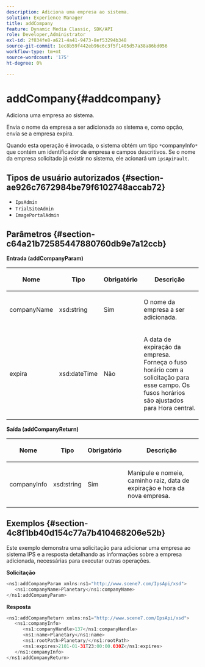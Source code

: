 ```yaml
---
description: Adiciona uma empresa ao sistema.
solution: Experience Manager
title: addCompany
feature: Dynamic Media Classic, SDK/API
role: Developer,Administrator
exl-id: 2f834fe8-a621-4a41-9473-8ef53294b348
source-git-commit: 1ec8b59f442eb96c6c3f5f1405d57a38a86bd056
workflow-type: tm+mt
source-wordcount: '175'
ht-degree: 0%

---
```


# addCompany{#addcompany}

Adiciona uma empresa ao sistema.

Envia o nome da empresa a ser adicionada ao sistema e, como opção, envia se a empresa expira.

Quando esta operação é invocada, o sistema obtém um tipo `*`companyInfo`*` que contém um identificador de empresa e campos descritivos. Se o nome da empresa solicitado já existir no sistema, ele acionará um `ipsApiFault`.

## Tipos de usuário autorizados {#section-ae926c7672984be79f6102748accab72}

* `IpsAdmin`
* `TrialSiteAdmin`
* `ImagePortalAdmin`

## Parâmetros {#section-c64a21b72585447880760db9e7a12ccb}

**Entrada (addCompanyParam)**

<table id="table_AA915BAD2E8E4A1B9719725994309CE8"> 
 <thead> 
  <tr> 
   <th colname="col1" class="entry"> <p>Nome </p> </th> 
   <th colname="col2" class="entry"> <p>Tipo </p> </th> 
   <th colname="col3" class="entry"> <p>Obrigatório </p> </th> 
   <th colname="col4" class="entry"> <p>Descrição </p> </th> 
  </tr> 
 </thead>
 <tbody> 
  <tr> 
   <td colname="col1"> <p><span class="codeph"> <span class="varname"> companyName</span> </span> </p> </td> 
   <td colname="col2"> <p><span class="codeph"> xsd:string</span> </p> </td> 
   <td colname="col3"> <p>Sim </p> </td> 
   <td colname="col4"> <p>O nome da empresa a ser adicionada. </p> </td> 
  </tr> 
  <tr> 
   <td colname="col1"> <p><span class="codeph"> <span class="varname"> expira</span> </span> </p> </td> 
   <td colname="col2"> <p><span class="codeph"> xsd:dateTime</span> </p> </td> 
   <td colname="col3"> <p>Não </p> </td> 
   <td colname="col4"> <p>A data de expiração da empresa. Forneça o fuso horário com a solicitação para esse campo. Os fusos horários são ajustados para Hora central. </p> </td> 
  </tr> 
 </tbody> 
</table>

**Saída (addCompanyReturn)**

<table id="table_89EBAC0E0FB34793BD843837BB02B518"> 
 <thead> 
  <tr> 
   <th colname="col1" class="entry"> <p>Nome </p> </th> 
   <th colname="col2" class="entry"> <p>Tipo </p> </th> 
   <th colname="col3" class="entry"> <p>Obrigatório </p> </th> 
   <th colname="col4" class="entry"> <p>Descrição </p> </th> 
  </tr> 
 </thead>
 <tbody> 
  <tr> 
   <td colname="col1"> <p><span class="codeph"> <span class="varname"> companyInfo</span> </span> </p> </td> 
   <td colname="col2"> <p><span class="codeph"> xsd:string</span> </p> </td> 
   <td colname="col3"> <p>Sim </p> </td> 
   <td colname="col4"> <p>Manipule e nomeie, caminho raiz, data de expiração e hora da nova empresa. </p> </td> 
  </tr> 
 </tbody> 
</table>

## Exemplos {#section-4c8f1bb40d154c77a7b410468206e52b}

Este exemplo demonstra uma solicitação para adicionar uma empresa ao sistema IPS e a resposta detalhando as informações sobre a empresa adicionada, necessárias para executar outras operações.

**Solicitação**

```java
<ns1:addCompanyParam xmlns:ns1="http://www.scene7.com/IpsApi/xsd">
   <ns1:companyName>Planetary</ns1:companyName>
</ns1:addCompanyParam>
```

**Resposta**

```java
<ns1:addCompanyReturn xmlns:ns1="http://www.scene7.com/IpsApi/xsd">
   <ns1:companyInfo>
      <ns1:companyHandle>137</ns1:companyHandle>
      <ns1:name>Planetary</ns1:name>
      <ns1:rootPath>Planetary/</ns1:rootPath>
      <ns1:expires>2101-01-31T23:00:00.030Z</ns1:expires>
   </ns1:companyInfo>
</ns1:addCompanyReturn>
```
